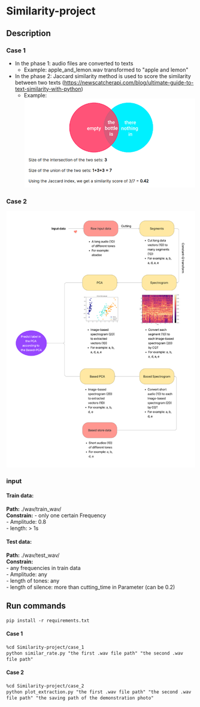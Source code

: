 # Similarity-project
## Description
### Case 1
- In the phase 1: audio files are converted to texts
    - Example: apple_and_lemon.wav transformed to "apple and lemon"
- In the phase 2: Jaccard similarity method is used to score the similarity between two texts
(https://newscatcherapi.com/blog/ultimate-guide-to-text-similarity-with-python)
    - Example: ![alt text](https://github.com/tdkhoa1212/Similarity-project/blob/main/images/matric.png)

### Case 2
![alt text](https://github.com/tdkhoa1212/Similarity-project/blob/main/images/case_2.png)

### input
#### Train data: 
**Path:** ./wav/train_wav/ \
**Constrain:** 
    - only one certain Frequency \
    - Amplitude: 0.8 \
    - length: > 1s 



#### Test data:
**Path:** ./wav/test_wav/ \
**Constrain:**  \
    - any frequencies in train data \
    - Amplitude: any \
    - length of tones: any \
    - length of silence: more than cutting_time in Parameter (can be 0.2) 


## Run commands
    pip install -r requirements.txt

#### Case 1
    %cd Similarity-project/case_1
    python similar_rate.py "the first .wav file path" "the second .wav file path"

#### Case 2
    %cd Similarity-project/case_2
    python plot_extraction.py "the first .wav file path" "the second .wav file path" "the saving path of the demonstration photo"

